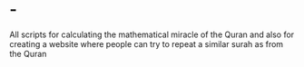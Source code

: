 # -
All scripts for calculating the mathematical miracle of the Quran and also for creating a website where people can try to repeat a similar surah as from the Quran
